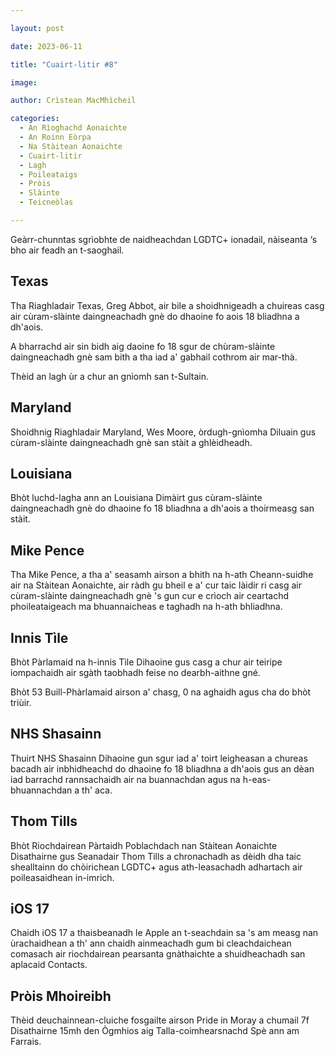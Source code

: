 ```yaml
---

layout: post

date: 2023-06-11

title: "Cuairt-litir #8"

image: 

author: Crìstean MacMhìcheil

categories:
  - An Rìoghachd Aonaichte
  - An Roinn Eòrpa
  - Na Stàitean Aonaichte
  - Cuairt-litir
  - Lagh
  - Poileataigs
  - Pròis
  - Slàinte
  - Teicneòlas

---
```


Geàrr-chunntas sgrìobhte de naidheachdan LGDTC+ ionadail, nàiseanta ‘s bho air feadh an t-saoghail.

## Texas

Tha Riaghladair Texas, Greg Abbot, air bile a shoidhnigeadh a chuireas casg air cùram-slàinte daingneachadh gnè do dhaoine fo aois 18 bliadhna a dh'aois.

A bharrachd air sin bidh aig daoine fo 18 sgur de chùram-slàinte daingneachadh gnè sam bith a tha iad a' gabhail cothrom air mar-thà.

Thèid an lagh ùr a chur an gnìomh san t-Sultain.

## Maryland

Shoidhnig Riaghladair Maryland, Wes Moore, òrdugh-gnìomha Diluain gus cùram-slàinte daingneachadh gnè san stàit a ghlèidheadh.

## Louisiana

Bhòt luchd-lagha ann an Louisiana Dimàirt gus cùram-slàinte daingneachadh gnè do dhaoine fo 18 bliadhna a dh'aois a thoirmeasg san stàit.

## Mike Pence

Tha Mike Pence, a tha a' seasamh airson a bhith na h-ath Cheann-suidhe air na Stàitean Aonaichte, air ràdh gu bheil e a' cur taic làidir ri casg air cùram-slàinte daingneachadh gnè 's gun cur e crìoch air ceartachd phoileataigeach ma bhuannaicheas e taghadh na h-ath bhliadhna.

## Innis Tìle

Bhòt Pàrlamaid na h-innis Tìle Dihaoine gus casg a chur air teiripe iompachaidh air sgàth taobhadh feise no dearbh-aithne gné.

Bhòt 53 Buill-Phàrlamaid airson a' chasg, 0 na aghaidh agus cha do bhòt triùir.

## NHS Shasainn

Thuirt NHS Shasainn Dihaoine gun sgur iad a' toirt leigheasan a chureas bacadh air inbhidheachd do dhaoine fo 18 bliadhna a dh'aois gus an dèan iad barrachd rannsachaidh air na buannachdan agus na h-eas-bhuannachdan a th' aca.

## Thom Tills

Bhòt Riochdairean Pàrtaidh Poblachdach nan Stàitean Aonaichte Disathairne gus Seanadair Thom Tills a chronachadh as dèidh dha taic shealltainn do chòirichean LGDTC+ agus ath-leasachadh adhartach air poileasaidhean in-imrich.

## iOS 17

Chaidh iOS 17 a thaisbeanadh le Apple an t-seachdain sa 's am measg nan ùrachaidhean a th' ann chaidh ainmeachadh gum bi cleachdaichean comasach air riochdairean pearsanta gnàthaichte a shuidheachadh san aplacaid Contacts.

## Pròis Mhoireibh

Thèid deuchainnean-cluiche fosgailte airson Pride in Moray a chumail 7f Disathairne 15mh den Ògmhios aig Talla-coimhearsnachd Spè ann am Farrais.